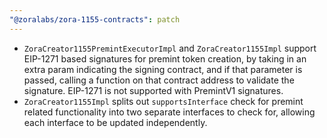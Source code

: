 ```yaml
---
"@zoralabs/zora-1155-contracts": patch 
---
```


- `ZoraCreator1155PremintExecutorImpl` and `ZoraCreator1155Impl` support EIP-1271 based signatures for premint token creation, by taking in an extra param indicating the signing contract, and if that parameter is passed, calling a function on that contract address to validate the signature.  EIP-1271 is not supported with PremintV1 signatures.
- `ZoraCreator1155Impl` splits out `supportsInterface` check for premint related functionality into two separate interfaces to check for, allowing each interface to be updated independently.  
